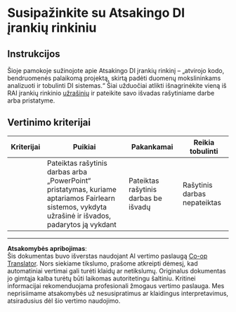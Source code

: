 <!--
CO_OP_TRANSLATOR_METADATA:
{
  "original_hash": "dbda60e7b1fe5f18974e7858eff0004e",
  "translation_date": "2025-09-03T17:40:51+00:00",
  "source_file": "1-Introduction/3-fairness/assignment.md",
  "language_code": "lt"
}
-->
# Susipažinkite su Atsakingo DI įrankių rinkiniu

## Instrukcijos

Šioje pamokoje sužinojote apie Atsakingo DI įrankių rinkinį – „atvirojo kodo, bendruomenės palaikomą projektą, skirtą padėti duomenų mokslininkams analizuoti ir tobulinti DI sistemas.“ Šiai užduočiai atlikti išnagrinėkite vieną iš RAI įrankių rinkinio [užrašinių](https://github.com/microsoft/responsible-ai-toolbox/blob/main/notebooks/responsibleaidashboard/getting-started.ipynb) ir pateikite savo išvadas rašytiniame darbe arba pristatyme.

## Vertinimo kriterijai

| Kriterijai | Puikiai | Pakankamai | Reikia tobulinti |
| ---------- | ------- | ---------- | ---------------- |
|            | Pateiktas rašytinis darbas arba „PowerPoint“ pristatymas, kuriame aptariamos Fairlearn sistemos, vykdyta užrašinė ir išvados, padarytos ją vykdant | Pateiktas rašytinis darbas be išvadų | Rašytinis darbas nepateiktas |

---

**Atsakomybės apribojimas**:  
Šis dokumentas buvo išverstas naudojant AI vertimo paslaugą [Co-op Translator](https://github.com/Azure/co-op-translator). Nors siekiame tikslumo, prašome atkreipti dėmesį, kad automatiniai vertimai gali turėti klaidų ar netikslumų. Originalus dokumentas jo gimtąja kalba turėtų būti laikomas autoritetingu šaltiniu. Kritinei informacijai rekomenduojama profesionali žmogaus vertimo paslauga. Mes neprisiimame atsakomybės už nesusipratimus ar klaidingus interpretavimus, atsiradusius dėl šio vertimo naudojimo.